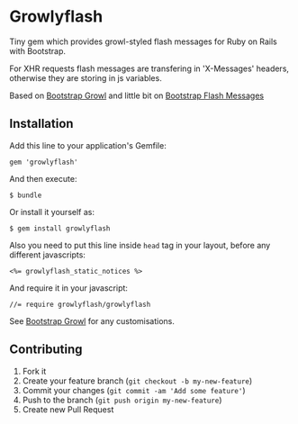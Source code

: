 # Growlyflash

Tiny gem which provides growl-styled flash messages for Ruby on Rails with Bootstrap.

For XHR requests flash messages are transfering in 'X-Messages' headers, otherwise they are storing in js variables.

Based on [Bootstrap Growl](https://github.com/ifightcrime/bootstrap-growl) and little bit on [Bootstrap Flash Messages](https://github.com/RobinBrouwer/bootstrap_flash_messages)

## Installation

Add this line to your application's Gemfile:

    gem 'growlyflash'

And then execute:

    $ bundle

Or install it yourself as:

    $ gem install growlyflash

Also you need to put this line inside `head` tag in your layout, before any different javascripts:

    <%= growlyflash_static_notices %>

And require it in your javascript:

	//= require growlyflash/growlyflash

See [Bootstrap Growl](https://github.com/ifightcrime/bootstrap-growl) for any customisations.

## Contributing

1. Fork it
2. Create your feature branch (`git checkout -b my-new-feature`)
3. Commit your changes (`git commit -am 'Add some feature'`)
4. Push to the branch (`git push origin my-new-feature`)
5. Create new Pull Request

